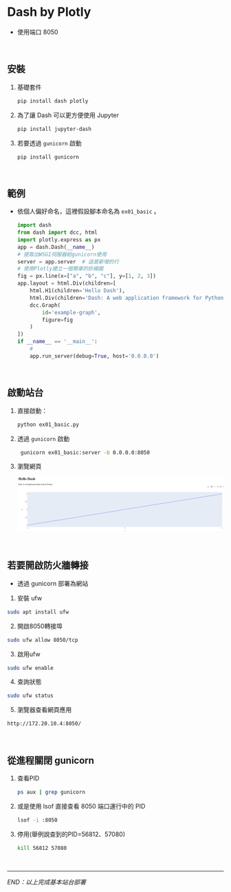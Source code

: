 # Dash by Plotly
- 使用端口 8050

</br>

## 安裝
1. 基礎套件

    ```bash
    pip install dash plotly
    ```

2. 為了讓 Dash 可以更方便使用 Jupyter

    ```bash
    pip install jupyter-dash
    ```

3. 若要透過 `gunicorn` 啟動

    ```bash
    pip install gunicorn
    ```



</br>

## 範例
- 依個人偏好命名，這裡假設腳本命名為 `ex01_basic` 。

    ```python
    import dash
    from dash import dcc, html
    import plotly.express as px
    app = dash.Dash(__name__)
    # 提取出WSGI伺服器給gunicorn使用
    server = app.server  # 這是新增的行
    # 使用Plotly建立一個簡單的折線圖
    fig = px.line(x=["a", "b", "c"], y=[1, 2, 3])
    app.layout = html.Div(children=[
        html.H1(children='Hello Dash'),
        html.Div(children='Dash: A web application framework for Python.'),
        dcc.Graph(
            id='example-graph',
            figure=fig
        )
    ])
    if __name__ == '__main__':
        #
        app.run_server(debug=True, host='0.0.0.0')

    ```

</br>

## 啟動站台

1. 直接啟動：
   ```bash
   python ex01_basic.py
   ```
   

2. 透過 `gunicorn` 啟動

   ```bash
    gunicorn ex01_basic:server -b 0.0.0.0:8050
   ```

3. 瀏覽網頁
   
   ![](images/img_01.png)
   
</br>

## 若要開啟防火牆轉接
- 透過 gunicorn 部署為網站

1. 安裝 ufw
```bash
sudo apt install ufw
```


2. 開啟8050轉接埠
```bash
sudo ufw allow 8050/tcp
```


3. 啟用ufw
```bash
sudo ufw enable
```


4. 查詢狀態
```bash
sudo ufw status
```


5. 瀏覽器查看網頁應用
```bash
http://172.20.10.4:8050/
```

</br>


## 從進程關閉 gunicorn

1. 查看PID

    ```bash
    ps aux | grep gunicorn
    ```


2. 或是使用 lsof 直接查看 8050 端口運行中的 PID

    ```bash
    lsof -i :8050
    ```
3. 停用(舉例說查到的PID=56812、57080)

    ```bash
    kill 56812 57080
    ```

</br>

---

_END：以上完成基本站台部署_